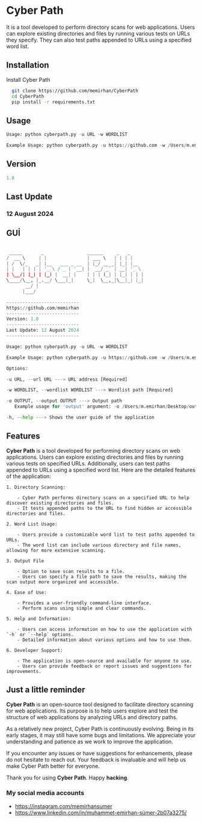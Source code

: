 
# Cyber Path

It is a tool developed to perform directory scans for web applications. Users can explore existing directories and files by running various tests on URLs they specify. They can also test paths appended to URLs using a specified word list.


## Installation 

Install Cyber ​​Path

```bash 
  git clone https://github.com/memirhan/CyberPath
  cd CyberPath
  pip install -r requirements.txt
```
    
## Usage

```python
Usage: python cyberpath.py -u URL -w WORDLIST

Example Usage: python cyberpath.py -u https://github.com -w /Users/m.emirhan/Desktop/wordlist.txt
```

  
## Version
```python
1.0
```
  
## Last Update
### 12 August 2024
  
## GUİ




  ```python
  
   _____       _                ______     _   _     
/  __ \     | |               | ___ \   | | | |    
| /  \/_   _| |__   ___ _ __  | |_/ __ _| |_| |__  
| |   | | | | '_ \ / _ | '__| |  __/ _` | __| '_ \ 
| \__/| |_| | |_) |  __| |    | | | (_| | |_| | | |
 \____/\__, |_.__/ \___|_|     \_|  \__,_|\__|_| |_|
         __/ |                                      
        |___/             

---------------------------
https://github.com/memirhan
---------------------------
Version: 1.0
---------------------------
Last Update: 12 August 2024
---------------------------                          

Usage: python cyberpath.py -u URL -w WORDLIST

Example Usage: python cyberpath.py -u https://github.com -w /Users/m.emirhan/Desktop/wordlist.txt

Options:

  -u URL, --url URL ---> URL address [Required]

  -w WORDLIST, --wordlist WORDLIST ---> Wordlist path [Required]

  -o OUTPUT, --output OUTPUT ---> Output path
     Example usage for 'output' argument: -o /Users/m.emirhan/Desktop/output.txt

  -h, --help ---> Shows the user guide of the application

```
## Features

**Cyber Path** is a tool developed for performing directory scans on web applications. Users can explore existing directories and files by running various tests on specified URLs. Additionally, users can test paths appended to URLs using a specified word list. Here are the detailed features of the application:



    1. Directory Scanning:

        - Cyber Path performs directory scans on a specified URL to help discover existing directories and files.
        - It tests appended paths to the URL to find hidden or accessible directories and files.

    2. Word List Usage:

        - Users provide a customizable word list to test paths appended to URLs.
        - The word list can include various directory and file names, allowing for more extensive scanning.

    3. Output File

        - Option to save scan results to a file.
        - Users can specify a file path to save the results, making the scan output more organized and accessible.

    4. Ease of Use:

        - Provides a user-friendly command-line interface.
        - Perform scans using simple and clear commands.

    5. Help and Information:

        - Users can access information on how to use the application with `-h` or `--help` options.
        - Detailed information about various options and how to use them.

    6. Developer Support:

        - The application is open-source and available for anyone to use.
        - Users can provide feedback or report issues and suggestions for improvements.

## Just a little reminder


**Cyber Path** is an open-source tool designed to facilitate directory scanning for web applications. Its purpose is to help users explore and test the structure of web applications by analyzing URLs and directory paths.

As a relatively new project, Cyber Path is continuously evolving. Being in its early stages, it may still have some bugs and limitations. We appreciate your understanding and patience as we work to improve the application.

If you encounter any issues or have suggestions for enhancements, please do not hesitate to reach out. Your feedback is invaluable and will help us make Cyber Path better for everyone.

Thank you for using **Cyber Path**. Happy **hacking**.
### My social media accounts
 - https://instagram.com/memirhansumer
 - https://www.linkedin.com/in/muhammet-emirhan-sümer-2b07a3275/